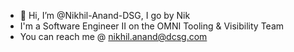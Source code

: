 - 👋 Hi, I’m @Nikhil-Anand-DSG, I go by Nik
- I'm a Software Engineer II on the OMNI Tooling & Visibility Team
- You can reach me @ nikhil.anand@dcsg.com

<!---
Nikhil-Anand-DSG/Nikhil-Anand-DSG is a ✨ special ✨ repository because its `README.md` (this file) appears on your GitHub profile.
You can click the Preview link to take a look at your changes.
--->
